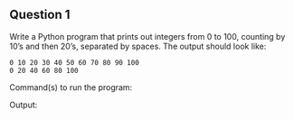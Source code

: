 ## Question 1

Write a Python program that prints out integers from 0 to 100, counting by 10’s and then 20’s, separated by spaces. The output should look like:  
```
0 10 20 30 40 50 60 70 80 90 100
0 20 40 60 80 100
```

Command(s) to run the program:

Output:
